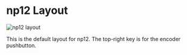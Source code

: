 # np12 Layout
![np12 layout](https://i.imgur.com/pxOYYil.png)

This is the default layout for np12. The top-right key is for the encoder pushbutton.


